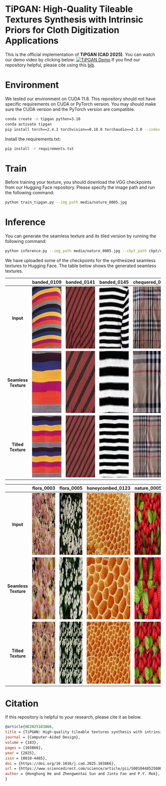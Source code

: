 # TiPGAN: High-Quality Tileable Textures Synthesis with Intrinsic Priors for Cloth Digitization Applications
This is the official implementation of **TiPGAN (CAD 2025)**. You can watch our demo video by clicking below:
[![TiPGAN Demo](https://github.com/user-attachments/assets/66a173c9-a8ad-4cf6-8762-b744e186eded)](https://youtu.be/Tyk7mGeElzg)
If you find our repository helpful, please cite using this [bib](#Citation).

# Environment

We tested our environment on CUDA 11.8. This repository should not have specific requirements on CUDA or PyTorch version. You may should make sure the CUDA version and the PyTorch version are compatible.

```bash
conda create -n tipgan python=3.10
conda activate tipgan
pip install torch==2.4.1 torchvision==0.18.0 torchaudio==2.3.0 --index-url https://download.pytorch.org/whl/cu118
```

Install the requirements.txt:

```bash
pip install -r requirements.txt
```

# Train
Before training your texture, you should download the VGG checkpoints from our Hugging Face repository. Please specify the image path and run the following command:
```bash
python train_tipgan.py --img_path media/nature_0005.jpg
```

# Inference
You can generate the seamless texture and its tiled version by running the following command:
```bash
python inference.py --img_path media/nature_0005.jpg --ckpt_path ckpt/nature_0005.pth
```
We have uploaded some of the checkpoints for the synthesized seamless textures to Hugging Face. The table below shows the generated seamless textures.

|              | <center>banded_0109</center> | <center>banded_0141</center> | <center>banded_0145</center> | <center>chequered_0199</center> | <center>dotted_0190</center> |
|:------------:|:----------------------------:|:----------------------------:|:----------------------------:|:------------------------------:|:----------------------------:|
| **Input**    | <img src="media/banded_0109.jpg" width="200" height="200"/> | <img src="media/banded_0141.jpg" width="200" height="200"/> | <img src="media/banded_0145.jpg" width="200" height="200"/> | <img src="media/chequered_0199.jpg" width="200" height="200"/> | <img src="media/dotted_0190.jpg" width="200" height="200"/> |
| **Seamless Texture** | <img src="media/seamless-banded_0109.jpg" width="200" height="200"/> | <img src="media/seamless-banded_0141.jpg" width="200" height="200"/> | <img src="media/seamless-banded_0145.jpg" width="200" height="200"/> | <img src="media/seamless-chequered_0199.jpg" width="200" height="200"/> | <img src="media/seamless-dotted_0190.jpg" width="200" height="200"/> |
| **Tilled Texture**   | <img src="media/seamless_tilled-banded_0109.jpg" width="200" height="200"/> | <img src="media/seamless_tilled-banded_0141.jpg" width="200" height="200"/> | <img src="media/seamless_tilled-banded_0145.jpg" width="200" height="200"/> | <img src="media/seamless_tilled-chequered_0199.jpg" width="200" height="200"/> | <img src="media/seamless_tilled-dotted_0190.jpg" width="200" height="200"/> |


|              | <center>flora_0003</center> | <center>flora_0005</center> | <center>honeycombed_0123</center> | <center>nature_0005</center> | <center>zigzagged_0036</center> |
|:------------:|:---------------------------:|:---------------------------:|:------------------------------:|:----------------------------:|:------------------------------:|
| **Input**    | <img src="media/flora_0003.jpg" width="200" height="200"/> | <img src="media/flora_0005.jpg" width="200" height="200"/> | <img src="media/honeycombed_0123.jpg" width="200" height="200"/> | <img src="media/nature_0005.jpg" width="200" height="200"/> | <img src="media/zigzagged_0036.jpg" width="200" height="200"/> |
| **Seamless Texture** | <img src="media/seamless-flora_0003.jpg" width="200" height="200"/> | <img src="media/seamless-flora_0005.jpg" width="200" height="200"/> | <img src="media/seamless-honeycombed_0123.jpg" width="200" height="200"/> | <img src="media/seamless-nature_0005.jpg" width="200" height="200"/> | <img src="media/seamless-zigzagged_0036.jpg" width="200" height="200"/> |
| **Tilled Texture**   | <img src="media/seamless_tilled-flora_0003.jpg" width="200" height="200"/> | <img src="media/seamless_tilled-flora_0005.jpg" width="200" height="200"/> | <img src="media/seamless_tilled-honeycombed_0123.jpg" width="200" height="200"/> | <img src="media/seamless_tilled-nature_0005.jpg" width="200" height="200"/> | <img src="media/seamless_tilled-zigzagged_0036.jpg" width="200" height="200"/> |


# Citation

If this repository is helpful to your research, please cite it as below.

```bibtex
@article{HE2025103866,
title = {TiPGAN: High-quality tileable textures synthesis with intrinsic priors for cloth digitization applications},
journal = {Computer-Aided Design},
volume = {183},
pages = {103866},
year = {2025},
issn = {0010-4485},
doi = {https://doi.org/10.1016/j.cad.2025.103866},
url = {https://www.sciencedirect.com/science/article/pii/S0010448525000284},
author = {Honghong He and Zhengwentai Sun and Jintu Fan and P.Y. Mok},
}

```
